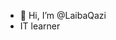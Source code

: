 - 👋 Hi, I’m @LaibaQazi
- IT learner
  

<!---
LaibaQazi/LaibaQazi is a ✨ special ✨ repository because its `README.md` (this file) appears on your GitHub profile.
You can click the Preview link to take a look at your changes.
--->
